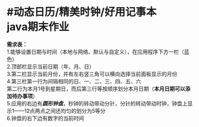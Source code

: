 #动态日历/精美时钟/好用记事本<br>
java期末作业
============
**需求表：**<br>
1.能够设置日期与时间（本地与网络、默认与自定义），在应用程序下方一栏（蓝色）<br>
2.顶部栏显示当前日期（年、月、日）<br>
3.第二栏显示当前月份，并有左右竖三角可以横向选择当前面板显示的月份<br>
4.第三栏第一行为间隔相同的日、一、二、三、四、五、六<br>
第二行为本月1号到星期日，而后第三行等按顺序划分本月日期（**本月日期可以添加待办事项**）<br>
5.应用的右边有***圆形钟盘***，秒钟的转动带动分针，分针的转动带动时钟，钟盘上显示1——12点两点之间还均匀的划分为5等分<br>
6.钟盘的右下边有数字的当前时间
